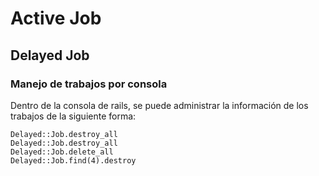 # Active Job

## Delayed Job

### Manejo de trabajos por consola

Dentro de la consola de rails, se puede administrar la información de los trabajos de la siguiente forma:

```shell
Delayed::Job.destroy_all
Delayed::Job.destroy_all
Delayed::Job.delete_all
Delayed::Job.find(4).destroy
```
